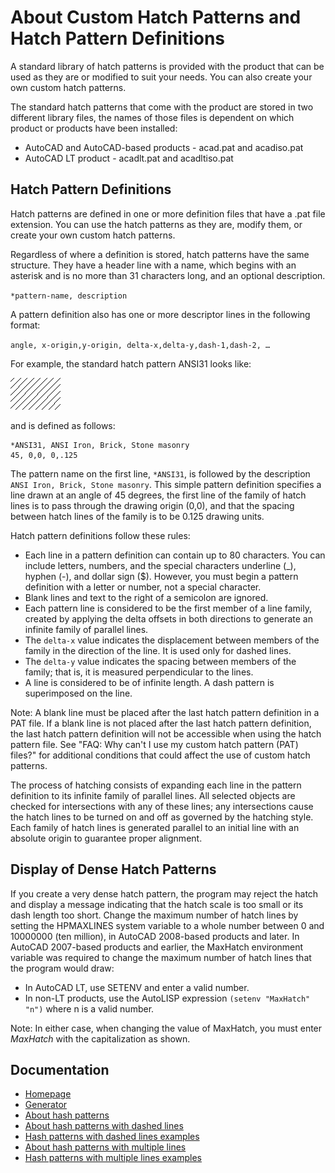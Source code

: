 # About Custom Hatch Patterns and Hatch Pattern Definitions
A standard library of hatch patterns is provided with the product that can be used as they are or modified to suit your needs. You can also create your own custom hatch patterns.

The standard hatch patterns that come with the product are stored in two different library files, the names of those files is dependent on which product or products have been installed:

- AutoCAD and AutoCAD-based products - acad.pat and acadiso.pat
- AutoCAD LT product - acadlt.pat and acadltiso.pat

## Hatch Pattern Definitions
Hatch patterns are defined in one or more definition files that have a .pat file extension. You can use the hatch patterns as they are, modify them, or create your own custom hatch patterns.

Regardless of where a definition is stored, hatch patterns have the same structure. They have a header line with a name, which begins with an asterisk and is no more than 31 characters long, and an optional description. 

`*pattern-name, description`

A pattern definition also has one or more descriptor lines in the following format: 

`angle, x-origin,y-origin, delta-x,delta-y,dash-1,dash-2, …`

For example, the standard hatch pattern ANSI31 looks like:

![](res/ansi31.png)

and is defined as follows:

```  
*ANSI31, ANSI Iron, Brick, Stone masonry
45, 0,0, 0,.125
```

The pattern name on the first line, `*ANSI31`, is followed by the description `ANSI Iron, Brick, Stone masonry`. This simple pattern definition specifies a line drawn at an angle of 45 degrees, the first line of the family of hatch lines is to pass through the drawing origin (0,0), and that the spacing between hatch lines of the family is to be 0.125 drawing units.

Hatch pattern definitions follow these rules:

- Each line in a pattern definition can contain up to 80 characters. You can include letters, numbers, and the special characters underline (_), hyphen (-), and dollar sign ($). However, you must begin a pattern definition with a letter or number, not a special character.
- Blank lines and text to the right of a semicolon are ignored.
- Each pattern line is considered to be the first member of a line family, created by applying the delta offsets in both directions to generate an infinite family of parallel lines.
- The `delta-x` value indicates the displacement between members of the family in the direction of the line. It is used only for dashed lines.
- The `delta-y` value indicates the spacing between members of the family; that is, it is measured perpendicular to the lines.
- A line is considered to be of infinite length. A dash pattern is superimposed on the line.

Note: A blank line must be placed after the last hatch pattern definition in a PAT file. If a blank line is not placed after the last hatch pattern definition, the last hatch pattern definition will not be accessible when using the hatch pattern file. See "FAQ: Why can't I use my custom hatch pattern (PAT) files?" for additional conditions that could affect the use of custom hatch patterns.

The process of hatching consists of expanding each line in the pattern definition to its infinite family of parallel lines. All selected objects are checked for intersections with any of these lines; any intersections cause the hatch lines to be turned on and off as governed by the hatching style. Each family of hatch lines is generated parallel to an initial line with an absolute origin to guarantee proper alignment.

## Display of Dense Hatch Patterns

If you create a very dense hatch pattern, the program may reject the hatch and display a message indicating that the hatch scale is too small or its dash length too short. Change the maximum number of hatch lines by setting the HPMAXLINES system variable to a whole number between 0 and 10000000 (ten million), in AutoCAD 2008-based products and later.
In AutoCAD 2007-based products and earlier, the MaxHatch environment variable was required to change the maximum number of hatch lines that the program would draw:

- In AutoCAD LT, use SETENV and enter a valid number.
- In non-LT products, use the AutoLISP expression `(setenv "MaxHatch" "n")` where n is a valid number.

Note: In either case, when changing the value of MaxHatch, you must enter *MaxHatch* with the capitalization as shown. 

## Documentation

- [Homepage](/README.md)
- [Generator](/generator.html)
- [About hash patterns](/docs/about.md)
- [About hash patterns with dashed lines](/docs/dashed-lines-about.md)
- [Hash patterns with dashed lines examples](/docs/dashed-lines-examples.md)
- [About hash patterns with multiple lines](/docs/multiple-lines-about.md)
- [Hash patterns with multiple lines examples](/docs/multiple-lines-examples.md)